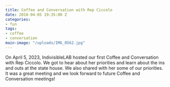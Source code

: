 ```yaml
---
title: Coffee and Conversation with Rep Ciccolo
date: 2018-04-05 19:35:00 Z
categories:
- fun
tags:
- coffee
- conversation
main-image: "/uploads/IMG_0562.jpg"
---
```


On April 5, 2023, IndivisibleLAB hosted our first Coffee and Conversation with Rep Ciccolo. We got to hear about her priorities and learn about the ins and outs at the state house. We also shared with her some of our priorities. It was a great meeting and we look forward to future Coffee and Conversation meetings!